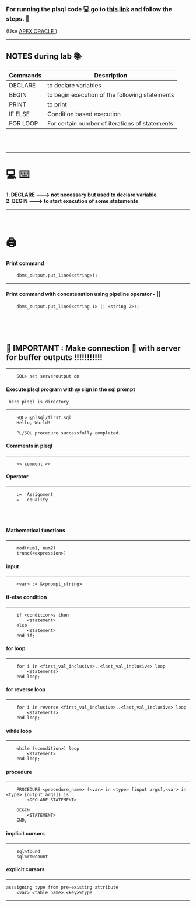 
### For running the plsql code :computer: go to [this link](https://www.thecrazyprogrammer.com/2017/09/plsql-online-compiler.html) and follow the steps. :pencil:
(Use [APEX ORACLE ](https://apex.oracle.com/en/learn/getting-started/))

<hr>

## NOTES during lab :books:

 Commands | Description 
 --- | ---
 DECLARE | to declare variables 
 BEGIN | to begin execution of the following statements 
 PRINT | to print 
 IF ELSE | Condition based execution 
 FOR LOOP | For certain number of iterations of statements 
 <br>
 <br>

<hr>

# :computer: :keyboard: <br>
<strong>1. DECLARE ---> not necessary but used to declare variable<br>
2. BEGIN   ---> to start execution of some statements</strong>

<hr><br>


# :printer:<br>
#### Print command


```
	dbms_output.put_line(<string>);
```

<hr>

#### Print command with concatenation using pipeline operator - ||

```
	dbms_output.put_line(<string 1> || <string 2>);
```
<br/><br/><br/>

## :pencil: IMPORTANT : Make connection :satellite: with server for buffer outputs !!!!!!!!!!!

<hr>

```
	SQL> set serveroutput on
```
#### Execute plsql program with @ sign in the sql prompt
	 here plsql is directory


<hr>

```
	SQL> @plsql/first.sql
	Hello, World!

	PL/SQL procedure successfully completed.
```

#### Comments in plsql


<hr>

```
	<< comment >>
```
#### Operator


<hr>

```
	:=  Assignment
	= 	equality
```

<br/><br/>

#### Mathematical functions


<hr>

```
	mod(num1, num2)
	trunc(<expression>)
```
#### input


<hr>

```
	<var> := &<prompt_string>
```
#### if-else condition


<hr>

```
	if <condition>s then
		<statement>
	else
		<statement>
	end if;
```
#### for loop


<hr>

```
	for i in <first_val_inclusive>..<last_val_inclusive> loop
		<statements>
	end loop;
```
#### for reverse loop


<hr>

```
	for i in reverse <first_val_inclusive>..<last_val_inclusive> loop
		<statements>
	end loop;
```
#### while loop


<hr>

```
	while (<condition>) loop
		<statement>
	end loop;
```
#### procedure


<hr>

```
	PROCEDURE <procedure_name> (<var> in <type> [input args],<var> in <type> [output args]) is
		<DECLARE STATEMENT>

	BEGIN
		<STATEMENT>
	END;
```
#### implicit cursors


<hr>

```
	sql%found
	sql%rowcount
```
#### explicit cursors


<hr>

```
asssigning type from pre-existing attribute
	<var> <table_name>.<key>%type
```


<hr>
